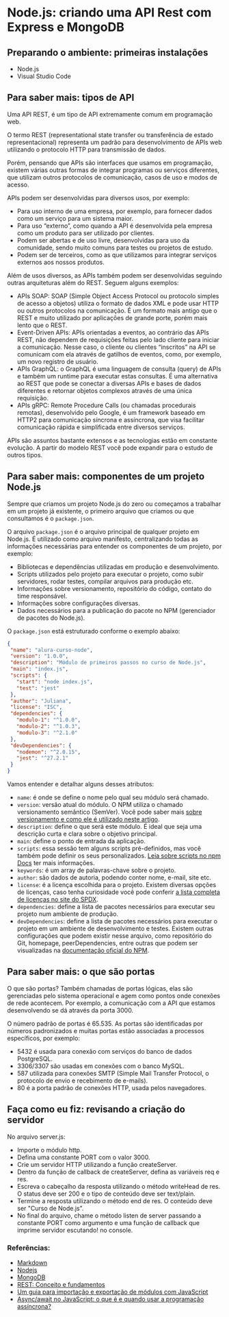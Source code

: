 # Node.js: criando uma API Rest com Express e MongoDB

## Preparando o ambiente: primeiras instalações

- Node.js
- Visual Studio Code

## Para saber mais: tipos de API

Uma API REST, é um tipo de API extremamente comum em programação web.

O termo REST (representational state transfer ou transferência de estado representacional) representa um padrão para desenvolvimento de APIs web utilizando o protocolo HTTP para transmissão de dados.

Porém, pensando que APIs são interfaces que usamos em programação, existem várias outras formas de integrar programas ou serviços diferentes, que utilizam outros protocolos de comunicação, casos de uso e modos de acesso.

APIs podem ser desenvolvidas para diversos usos, por exemplo:

- Para uso interno de uma empresa, por exemplo, para fornecer dados como um serviço para um sistema maior.
- Para uso “externo”, como quando a API é desenvolvida pela empresa como um produto para ser utilizado por clientes.
- Podem ser abertas e de uso livre, desenvolvidas para uso da comunidade, sendo muito comuns para testes ou projetos de estudo.
- Podem ser de terceiros, como as que utilizamos para integrar serviços externos aos nossos produtos.

Além de usos diversos, as APIs também podem ser desenvolvidas seguindo outras arquiteturas além do REST. Seguem alguns exemplos:

- APIs SOAP: SOAP (Simple Object Access Protocol ou protocolo simples de acesso a objetos) utiliza o formato de dados XML e pode usar HTTP ou outros protocolos na comunicação. É um formato mais antigo que o REST e muito utilizado por aplicações de grande porte, porém mais lento que o REST.
- Event-Driven APIs: APIs orientadas a eventos, ao contrário das APIs REST, não dependem de requisições feitas pelo lado cliente para iniciar a comunicação. Nesse caso, o cliente ou clientes “inscritos” na API se comunicam com ela através de gatilhos de eventos, como, por exemplo, um novo registro de usuário.
- APIs GraphQL: o GraphQL é uma linguagem de consulta (query) de APIs e também um runtime para executar estas consultas. É uma alternativa ao REST que pode se conectar a diversas APIs e bases de dados diferentes e retornar objetos complexos através de uma única requisição.
- APIs gRPC: Remote Procedure Calls (ou chamadas procedurais remotas), desenvolvido pelo Google, é um framework baseado em HTTP2 para comunicação síncrona e assíncrona, que visa facilitar comunicação rápida e simplificada entre diversos serviços.

APIs são assuntos bastante extensos e as tecnologias estão em constante evolução. A partir do modelo REST você pode expandir para o estudo de outros tipos.

## Para saber mais: componentes de um projeto Node.js

Sempre que criamos um projeto Node.js do zero ou começamos a trabalhar em um projeto já existente, o primeiro arquivo que criamos ou que consultamos é o `package.json`.

O arquivo `package.json` é o arquivo principal de qualquer projeto em Node.js. É utilizado como arquivo manifesto, centralizando todas as informações necessárias para entender os componentes de um projeto, por exemplo:

- Bibliotecas e dependências utilizadas em produção e desenvolvimento.
- Scripts utilizados pelo projeto para executar o projeto, como subir servidores, rodar testes, compilar arquivos para produção etc.
- Informações sobre versionamento, repositório do código, contato do time responsável.
- Informações sobre configurações diversas.
- Dados necessários para a publicação do pacote no NPM (gerenciador de pacotes do Node.js).

O `package.json` está estruturado conforme o exemplo abaixo:

```json
{
 "name": "alura-curso-node",
 "version": "1.0.0",
 "description": "Módulo de primeiros passos no curso de Node.js",
 "main": "index.js",
 "scripts": {
   "start": "node index.js",
   "test": "jest"
 },
 "author": "Juliana",
 "license": "ISC",
 "dependencies": {
   "modulo-1": "^1.0.0",
   "modulo-2": "^1.0.3",
   "modulo-3": "^2.1.0"
 },
 "devDependencies": {
   "nodemon": "^2.0.15",
   "jest": "^27.2.1"
 }
}
```

Vamos entender e detalhar alguns desses atributos:

- `name`: é onde se define o nome pelo qual seu módulo será chamado.
- `version`: versão atual do módulo. O NPM utiliza o chamado versionamento semântico (SemVer). Você pode saber mais [sobre versionamento e como ele é utilizado neste artigo](https://www.alura.com.br/artigos/versionamento-semantico-breve-introducao).
- `description`: define o que será este módulo. É ideal que seja uma descrição curta e clara sobre o objetivo principal.
- `main`: define o ponto de entrada da aplicação.
- `scripts`: essa sessão tem alguns scripts pré-definidos, mas você também pode definir os seus personalizados. [Leia sobre scripts no npm Docs](https://docs.npmjs.com/cli/v11/using-npm/scripts) ter mais informações.
- `keywords`: é um array de palavras-chave sobre o projeto.
- `author`: são dados de autoria, podendo conter nome, e-mail, site etc.
- `license`: é a licença escolhida para o projeto. Existem diversas opções de licenças, caso tenha curiosidade você pode conferir [a lista completa de licenças no site do SPDX](https://spdx.org/licenses/).
- `dependencies`: define a lista de pacotes necessários para executar seu projeto num ambiente de produção.
- `devDependencies`: define a lista de pacotes necessários para executar o projeto em um ambiente de desenvolvimento e testes. Existem outras configurações que podem existir nesse arquivo, como repositório do Git, homepage, peerDependencies, entre outras que podem ser visualizadas na [documentação oficial do NPM](https://docs.npmjs.com/cli/v11/configuring-npm/package-json).

## Para saber mais: o que são portas

O que são portas? Também chamadas de portas lógicas, elas são gerenciadas pelo sistema operacional e agem como pontos onde conexões de rede acontecem. Por exemplo, a comunicação com a API que estamos desenvolvendo se dá através da porta 3000.

O número padrão de portas é 65.535. As portas são identificadas por números padronizados e muitas portas estão associadas a processos específicos, por exemplo:

- 5432 é usada para conexão com serviços do banco de dados PostgreSQL.
- 3306/3307 são usadas em conexões com o banco MySQL.
- 587 utilizada para conexões SMTP (Simple Mail Transfer Protocol, o protocolo de envio e recebimento de e-mails).
- 80 é a porta padrão de conexões HTTP, usada pelos navegadores.

## Faça como eu fiz: revisando a criação do servidor

No arquivo server.js:

- Importe o módulo http.
- Defina uma constante PORT com o valor 3000.
- Crie um servidor HTTP utilizando a função createServer.
- Dentro da função de callback de createServer, defina as variáveis req e res.
- Escreva o cabeçalho da resposta utilizando o método writeHead de res. O status deve ser 200 e o tipo de conteúdo deve ser text/plain.
- Termine a resposta utilizando o método end de res. O conteúdo deve ser "Curso de Node.js".
- No final do arquivo, chame o método listen de server passando a constante PORT como argumento e uma função de callback que imprime servidor escutando! no console.

### Referências:

- [Markdown](https://www.markdownguide.org/)
- [Nodejs](https://nodejs.org/en)
- [MongoDB](https://www.mongodb.com/)
- [REST: Conceito e fundamentos](https://www.alura.com.br/artigos/rest-conceito-e-fundamentos)
- [Um guia para importação e exportação de módulos com JavaScript](https://www.alura.com.br/artigos/guia-importacao-exportacao-modulos-javascript)
- [Async/await no JavaScript: o que é e quando usar a programação assíncrona?](https://www.alura.com.br/artigos/async-await-no-javascript-o-que-e-e-quando-usar)
